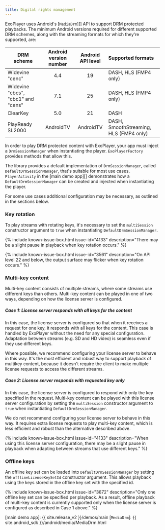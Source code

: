 ```yaml
---
title: Digital rights management
---
```


ExoPlayer uses Android's [`MediaDrm`][] API to support DRM protected playbacks.
The minimum Android versions required for different supported DRM schemes, along
with the streaming formats for which they're supported, are:

| DRM scheme | Android version number | Android API level | Supported formats |
|---------|:------------:|:------------:|:---------------------|
| Widevine "cenc" | 4.4 | 19 | DASH, HLS (FMP4 only) |
| Widevine "cbcs", "cbc1" and "cens" | 7.1 | 25 | DASH, HLS (FMP4 only) |
| ClearKey | 5.0 | 21 | DASH |
| PlayReady SL2000 | AndroidTV | AndroidTV | DASH, SmoothStreaming, HLS (FMP4 only) |

In order to play DRM protected content with ExoPlayer, your app must inject a
`DrmSessionManager` when instantiating the player. `ExoPlayerFactory` provides
methods that allow this.

The library provides a default implementation of `DrmSessionManager`, called
`DefaultDrmSessionManager`, that's suitable for most use cases. `PlayerActivity`
in the [main demo app][] demonstrates how a `DefaultDrmSessionManager` can be
created and injected when instantiating the player.

For some use cases additional configuration may be necessary, as outlined in the
sections below.

### Key rotation ###

To play streams with rotating keys, it's necessary to set the `multiSession`
constructor argument to `true` when instantiating `DefaultDrmSessionManager`.

{% include known-issue-box.html issue-id="4133" description="There may be a
slight pause in playback when key rotation occurs." %}

{% include known-issue-box.html issue-id="3561" description="On API level 22
and below, the output surface may flicker when key rotation occurs." %}

### Multi-key content ###

Multi-key content consists of multiple streams, where some streams use different
keys than others. Multi-key content can be played in one of two ways, depending
on how the license server is configured.

##### Case 1: License server responds with all keys for the content #####

In this case, the license server is configured so that when it receives a
request for one key, it responds with all keys for the content. This case is
handled by ExoPlayer without the need for any special configuration. Adaptation
between streams (e.g. SD and HD video) is seamless even if they use different
keys.

Where possible, we recommend configuring your license server to behave in this
way. It's the most efficient and robust way to support playback of multikey
content, because it doesn't require the client to make multiple license requests
to access the different streams.

##### Case 2: License server responds with requested key only #####

In this case, the license server is configured to respond with only the key
specified in the request. Multi-key content can be played with this license
server configuration by setting the `multiSession` constructor argument to
`true` when instantiating `DefaultDrmSessionManager`.

We do not recommend configuring your license server to behave in this way. It
requires extra license requests to play multi-key content, which is less
efficient and robust than the alternative described above.

{% include known-issue-box.html issue-id="4133" description="When using this
license server configuration, there may be a slight pause in playback when
adapting between streams that use different keys." %}

### Offline keys ###

An offline key set can be loaded into `DefaultDrmSessionManager` by setting the
`offlineLicenseKeySetId` constructor argument. This allows playback using the
keys stored in the offline key set with the specified id.

{% include known-issue-box.html issue-id="3872" description="Only one offline
key set can be specified per playback. As a result, offline playback of
multi-key content is currently supported only when the license server is
configured as described in Case 1 above." %}

[main demo app]: {{ site.release_v2 }}/demos/main
[`MediaDrm`]: {{ site.android_sdk }}/android/media/MediaDrm.html
